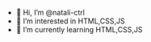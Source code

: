 - 👋 Hi, I’m @natali-ctrl
- 👀 I’m interested in  HTML,CSS,JS
- 🌱 I’m currently learning HTML,CSS,JS
<!---
natali-ctrl/natali-ctrl is a ✨ special ✨ repository because its `README.md` (this file) appears on your GitHub profile.
You can click the Preview link to take a look at your changes.
--->
